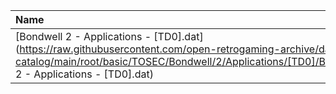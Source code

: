 |Name|Size|
|:---|---:|
|[Bondwell 2 - Applications - [TD0].dat](https://raw.githubusercontent.com/open-retrogaming-archive/dat-catalog/main/root/basic/TOSEC/Bondwell/2/Applications/[TD0]/Bondwell 2 - Applications - [TD0].dat)|2365|
